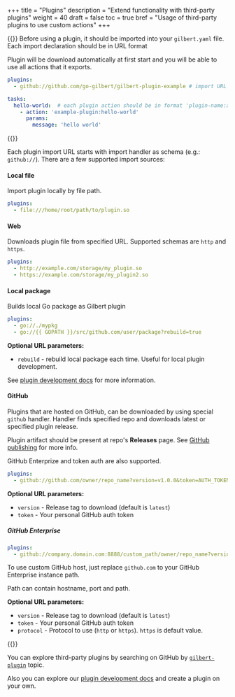 +++
title = "Plugins"
description = "Extend functionality with third-party plugins"
weight = 40
draft = false
toc = true
bref = "Usage of third-party plugins to use custom actions"
+++

{{<doc-section id="plugin-import" label="Import a plugin" >}}
Before using a plugin, it should be imported into your `gilbert.yaml` file.
Each import declaration should be in URL format

Plugin will be download automatically at first start and you will be able to use all actions that it exports.

```yaml
plugins:
  - github://github.com/go-gilbert/gilbert-plugin-example # import URL

tasks:
  hello-world:  # each plugin action should be in format 'plugin-name:action-name'
    - action: 'example-plugin:hello-world'
      params:
        message: 'hello world'
```

{{<doc-section id="import-sources" label="Import sources" >}}

Each plugin import URL starts with import handler as schema (e.g.: `github://`).
There are a few supported import sources:

#### Local file

Import plugin locally by file path.

```yaml
plugins:
  - file:///home/root/path/to/plugin.so
```

#### Web

Downloads plugin file from specified URL. Supported schemas are `http` and `https`.

```yaml
plugins:
  - http://example.com/storage/my_plugin.so
  - https://example.com/storage/my_plugin2.so
```

#### Local package

Builds local Go package as Gilbert plugin

```yaml
plugins:
  - go://./mypkg
  - go://{{ GOPATH }}/src/github.com/user/package?rebuild=true
```

**Optional URL parameters:**

* `rebuild` - rebuild local package each time. Useful for local plugin development.

See [plugin development docs](../plugin-development/) for more information.

#### GitHub

Plugins that are hosted on GitHub, can be downloaded by using special `github` handler.
Handler finds specified repo and downloads latest or specified plugin release.

Plugin artifact should be present at repo's **Releases** page.
See [GitHub publishing](../plugin-development/#plugin-deployment) for more info.

GitHub Enterprize and token auth are also supported.


```yaml
plugins:
  - github://github.com/owner/repo_name?version=v1.0.0&token=AUTH_TOKEN
```

**Optional URL parameters:**

* `version` - Release tag to download (default is `latest`)
* `token` - Your personal GitHub auth token

##### GitHub Enterprise

```yaml
plugins:
  - github://company.domain.com:8888/custom_path/owner/repo_name?version=v1.0.0&token=AUTH_TOKEN
```

To use custom GitHub host, just replace `github.com` to your GitHub Enterprise instance path.

Path can contain hostname, port and path.

**Optional URL parameters:**

* `version` - Release tag to download (default is `latest`)
* `token` - Your personal GitHub auth token
* `protocol` - Protocol to use (`http` or `https`). `https` is default value.

{{<doc-section id="explore-plugins" label="Explore plugins" >}}

You can explore third-party plugins by searching on GitHub by <code>[gilbert-plugin](https://github.com/topics/gilbert-plugin)</code> topic.

Also you can explore our [plugin development docs](../plugin-development) and create a plugin on your own.